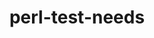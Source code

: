 ---
title: "perl-test-needs"
layout: cache
categories: [package, develop-2023-06-11]
meta: {"versions": ["0.002010"], "compilers": ["gcc@=7.3.1"], "oss": ["amzn2"], "platforms": ["linux"], "targets": ["aarch64", "neoverse_n1", "x86_64_v3"], "stacks": ["aws-ahug", "aws-ahug-aarch64", "root"], "num_specs": 3, "num_specs_by_stack": {"root": 3, "aws-ahug-aarch64": 2, "aws-ahug": 1}}
spec_details: [{"hash": "kaix6cdzxycbgqobqbrsojkj2kdeefw4", "compiler": "gcc@=7.3.1", "versions": ["0.002010"], "os": "amzn2", "platform": "linux", "target": "neoverse_n1", "variants": ["build_system=perl"], "stacks": ["root", "aws-ahug-aarch64"], "size": "-", "tarball": "https://binaries.spack.io/develop-2023-06-11/build_cache/linux-amzn2-neoverse_n1/gcc-7.3.1/perl-test-needs-0.002010/linux-amzn2-neoverse_n1-gcc-7.3.1-perl-test-needs-0.002010-kaix6cdzxycbgqobqbrsojkj2kdeefw4.spack"}, {"hash": "yoedr5mjseeu64n2pysiwua23dbogn6s", "compiler": "gcc@=7.3.1", "versions": ["0.002010"], "os": "amzn2", "platform": "linux", "target": "aarch64", "variants": ["build_system=perl"], "stacks": ["root", "aws-ahug-aarch64"], "size": "-", "tarball": "https://binaries.spack.io/develop-2023-06-11/build_cache/linux-amzn2-aarch64/gcc-7.3.1/perl-test-needs-0.002010/linux-amzn2-aarch64-gcc-7.3.1-perl-test-needs-0.002010-yoedr5mjseeu64n2pysiwua23dbogn6s.spack"}, {"hash": "u2eqombwkrkysoes3k3jri2sml2mkwz4", "compiler": "gcc@=7.3.1", "versions": ["0.002010"], "os": "amzn2", "platform": "linux", "target": "x86_64_v3", "variants": ["build_system=perl"], "stacks": ["root", "aws-ahug"], "size": "-", "tarball": "https://binaries.spack.io/develop-2023-06-11/build_cache/linux-amzn2-x86_64_v3/gcc-7.3.1/perl-test-needs-0.002010/linux-amzn2-x86_64_v3-gcc-7.3.1-perl-test-needs-0.002010-u2eqombwkrkysoes3k3jri2sml2mkwz4.spack"}]
---